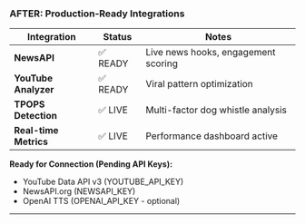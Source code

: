 ### AFTER: Production-Ready Integrations

| Integration | Status | Notes |
|------------|--------|-------|
| **NewsAPI** | ✅ READY | Live news hooks, engagement scoring |
| **YouTube Analyzer** | ✅ READY | Viral pattern optimization |
| **TPOPS Detection** | ✅ LIVE | Multi-factor dog whistle analysis |
| **Real-time Metrics** | ✅ LIVE | Performance dashboard active |

**Ready for Connection (Pending API Keys):**
- YouTube Data API v3 (YOUTUBE_API_KEY)
- NewsAPI.org (NEWSAPI_KEY)
- OpenAI TTS (OPENAI_API_KEY - optional)

---
